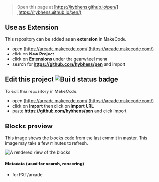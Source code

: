  


> Open this page at [https://hybhens.github.io/pen/](https://hybhens.github.io/pen/)

## Use as Extension

This repository can be added as an **extension** in MakeCode.

* open [https://arcade.makecode.com/](https://arcade.makecode.com/)
* click on **New Project**
* click on **Extensions** under the gearwheel menu
* search for **https://github.com/hybhens/pen** and import

## Edit this project ![Build status badge](https://github.com/hybhens/pen/workflows/MakeCode/badge.svg)

To edit this repository in MakeCode.

* open [https://arcade.makecode.com/](https://arcade.makecode.com/)
* click on **Import** then click on **Import URL**
* paste **https://github.com/hybhens/pen** and click import

## Blocks preview

This image shows the blocks code from the last commit in master.
This image may take a few minutes to refresh.

![A rendered view of the blocks](https://github.com/hybhens/pen/raw/master/.github/makecode/blocks.png)

#### Metadata (used for search, rendering)

* for PXT/arcade
<script src="https://makecode.com/gh-pages-embed.js"></script><script>makeCodeRender("{{ site.makecode.home_url }}", "{{ site.github.owner_name }}/{{ site.github.repository_name }}");</script>
